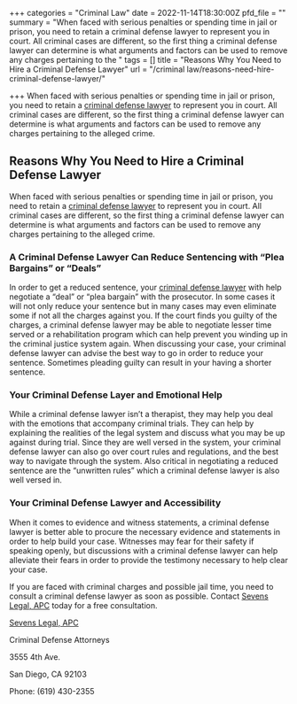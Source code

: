 +++
categories = "Criminal Law"
date = 2022-11-14T18:30:00Z
pfd_file = ""
summary = "When faced with serious penalties or spending time in jail or prison, you need to retain a criminal defense lawyer to represent you in court. All criminal cases are different, so the first thing a criminal defense lawyer can determine is what arguments and factors can be used to remove any charges pertaining to the "
tags = []
title = "Reasons Why You Need to Hire a Criminal Defense Lawyer"
url = "/criminal law/reasons-need-hire-criminal-defense-lawyer/"

+++
When faced with serious penalties or spending time in jail or prison, you need to retain a [criminal defense lawyer](https://www.sevenslegal.com/ "Sevens Legal, APC") to represent you in court. All criminal cases are different, so the first thing a criminal defense lawyer can determine is what arguments and factors can be used to remove any charges pertaining to the alleged crime.

## Reasons Why You Need to Hire a Criminal Defense Lawyer

When faced with serious penalties or spending time in jail or prison, you need to retain a [criminal defense lawyer](https://www.sevenslegal.com/ "Sevens Legal, APC") to represent you in court. All criminal cases are different, so the first thing a criminal defense lawyer can determine is what arguments and factors can be used to remove any charges pertaining to the alleged crime.

### A Criminal Defense Lawyer Can Reduce Sentencing with “Plea Bargains” or “Deals”

In order to get a reduced sentence, your [criminal defense lawyer](https://www.sevenslegal.com/ "Sevens Legal, APC") with help negotiate a “deal” or “plea bargain” with the prosecutor. In some cases it will not only reduce your sentence but in many cases may even eliminate some if not all the charges against you. If the court finds you guilty of the charges, a criminal defense lawyer may be able to negotiate lesser time served or a rehabilitation program which can help prevent you winding up in the criminal justice system again. When discussing your case, your criminal defense lawyer can advise the best way to go in order to reduce your sentence. Sometimes pleading guilty can result in your having a shorter sentence.

### Your Criminal Defense Layer and Emotional Help

While a criminal defense lawyer isn’t a therapist, they may help you deal with the emotions that accompany criminal trials. They can help by explaining the realities of the legal system and discuss what you may be up against during trial. Since they are well versed in the system, your criminal defense lawyer can also go over court rules and regulations, and the best way to navigate through the system. Also critical in negotiating a reduced sentence are the “unwritten rules” which a criminal defense lawyer is also well versed in.

### Your Criminal Defense Lawyer and Accessibility

When it comes to evidence and witness statements, a criminal defense lawyer is better able to procure the necessary evidence and statements in order to help build your case. Witnesses may fear for their safety if speaking openly, but discussions with a criminal defense lawyer can help alleviate their fears in order to provide the testimony necessary to help clear your case.

If you are faced with criminal charges and possible jail time, you need to consult a criminal defense lawyer as soon as possible. Contact [Sevens Legal, APC](https://www.sevenslegal.com/ "Sevens Legal, APC") today for a free consultation.

[Sevens Legal, APC](https://www.sevenslegal.com/ "Sevens Legal, APC")

Criminal Defense Attorneys

3555 4th Ave.

San Diego, CA 92103

Phone: (619) 430-2355
